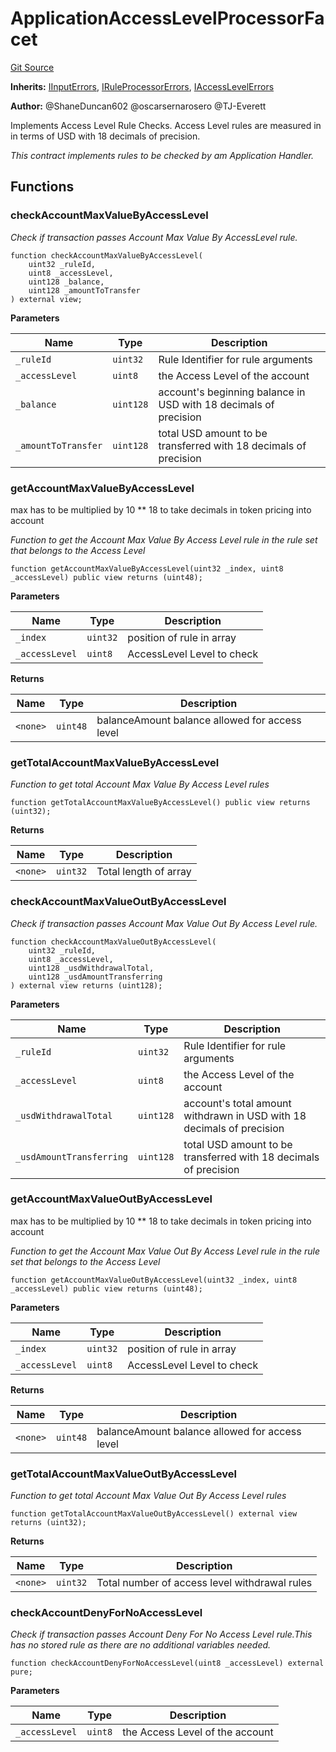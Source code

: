 # ApplicationAccessLevelProcessorFacet
[Git Source](https://github.com/thrackle-io/rules-engine/blob/1f87ef51d3f81854db8d1b233a920d59919e0ac3/src/protocol/economic/ruleProcessor/ApplicationAccessLevelProcessorFacet.sol)

**Inherits:**
[IInputErrors](/src/common/IErrors.sol/interface.IInputErrors.md), [IRuleProcessorErrors](/src/common/IErrors.sol/interface.IRuleProcessorErrors.md), [IAccessLevelErrors](/src/common/IErrors.sol/interface.IAccessLevelErrors.md)

**Author:**
@ShaneDuncan602 @oscarsernarosero @TJ-Everett

Implements Access Level Rule Checks. Access Level rules are measured in
in terms of USD with 18 decimals of precision.

*This contract implements rules to be checked by am Application Handler.*


## Functions
### checkAccountMaxValueByAccessLevel

*Check if transaction passes Account Max Value By AccessLevel rule.*


```solidity
function checkAccountMaxValueByAccessLevel(
    uint32 _ruleId,
    uint8 _accessLevel,
    uint128 _balance,
    uint128 _amountToTransfer
) external view;
```
**Parameters**

|Name|Type|Description|
|----|----|-----------|
|`_ruleId`|`uint32`|Rule Identifier for rule arguments|
|`_accessLevel`|`uint8`|the Access Level of the account|
|`_balance`|`uint128`|account's beginning balance in USD with 18 decimals of precision|
|`_amountToTransfer`|`uint128`|total USD amount to be transferred with 18 decimals of precision|


### getAccountMaxValueByAccessLevel

max has to be multiplied by 10 ** 18 to take decimals in token pricing into account

*Function to get the Account Max Value By Access Level rule in the rule set that belongs to the Access Level*


```solidity
function getAccountMaxValueByAccessLevel(uint32 _index, uint8 _accessLevel) public view returns (uint48);
```
**Parameters**

|Name|Type|Description|
|----|----|-----------|
|`_index`|`uint32`|position of rule in array|
|`_accessLevel`|`uint8`|AccessLevel Level to check|

**Returns**

|Name|Type|Description|
|----|----|-----------|
|`<none>`|`uint48`|balanceAmount balance allowed for access level|


### getTotalAccountMaxValueByAccessLevel

*Function to get total Account Max Value By Access Level rules*


```solidity
function getTotalAccountMaxValueByAccessLevel() public view returns (uint32);
```
**Returns**

|Name|Type|Description|
|----|----|-----------|
|`<none>`|`uint32`|Total length of array|


### checkAccountMaxValueOutByAccessLevel

*Check if transaction passes Account Max Value Out By Access Level rule.*


```solidity
function checkAccountMaxValueOutByAccessLevel(
    uint32 _ruleId,
    uint8 _accessLevel,
    uint128 _usdWithdrawalTotal,
    uint128 _usdAmountTransferring
) external view returns (uint128);
```
**Parameters**

|Name|Type|Description|
|----|----|-----------|
|`_ruleId`|`uint32`|Rule Identifier for rule arguments|
|`_accessLevel`|`uint8`|the Access Level of the account|
|`_usdWithdrawalTotal`|`uint128`|account's total amount withdrawn in USD with 18 decimals of precision|
|`_usdAmountTransferring`|`uint128`|total USD amount to be transferred with 18 decimals of precision|


### getAccountMaxValueOutByAccessLevel

max has to be multiplied by 10 ** 18 to take decimals in token pricing into account

*Function to get the Account Max Value Out By Access Level rule in the rule set that belongs to the Access Level*


```solidity
function getAccountMaxValueOutByAccessLevel(uint32 _index, uint8 _accessLevel) public view returns (uint48);
```
**Parameters**

|Name|Type|Description|
|----|----|-----------|
|`_index`|`uint32`|position of rule in array|
|`_accessLevel`|`uint8`|AccessLevel Level to check|

**Returns**

|Name|Type|Description|
|----|----|-----------|
|`<none>`|`uint48`|balanceAmount balance allowed for access level|


### getTotalAccountMaxValueOutByAccessLevel

*Function to get total Account Max Value Out By Access Level rules*


```solidity
function getTotalAccountMaxValueOutByAccessLevel() external view returns (uint32);
```
**Returns**

|Name|Type|Description|
|----|----|-----------|
|`<none>`|`uint32`|Total number of access level withdrawal rules|


### checkAccountDenyForNoAccessLevel

*Check if transaction passes Account Deny For No Access Level rule.This has no stored rule as there are no additional variables needed.*


```solidity
function checkAccountDenyForNoAccessLevel(uint8 _accessLevel) external pure;
```
**Parameters**

|Name|Type|Description|
|----|----|-----------|
|`_accessLevel`|`uint8`|the Access Level of the account|


